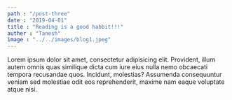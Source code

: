 ```yaml
---
path : "/post-three"
date : "2019-04-01"
title : "Reading is a good habbit!!!"
auther : "Tanesh"
image : "../../images/blog1.jpeg"
---
```


Lorem ipsum dolor sit amet, consectetur adipisicing elit. Provident, illum autem omnis quas similique dicta cum iure eius nulla nemo obcaecati tempora recusandae quos. Incidunt, molestias? Assumenda consequuntur veniam sed molestiae odit eos reprehenderit, maxime nam eaque voluptate atque nisi.